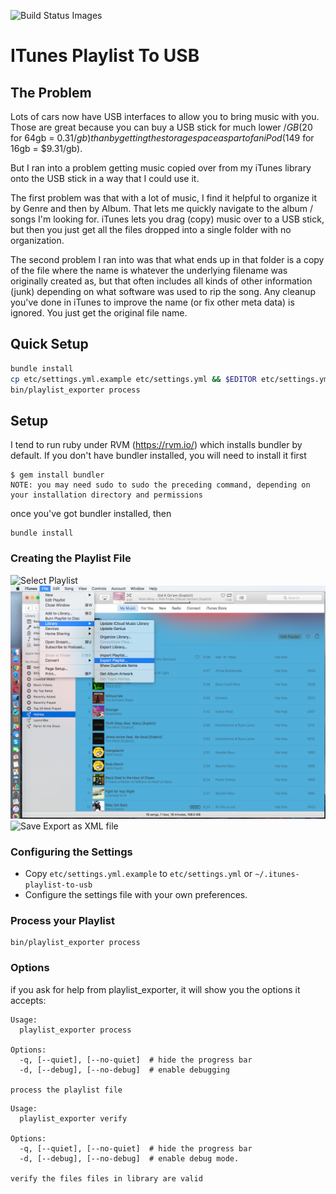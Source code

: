 ![Build Status Images](https://travis-ci.org/jonhiggs/itunes-playlist-to-usb.svg)

# ITunes Playlist To USB

## The Problem
Lots of cars now have USB interfaces to allow you to bring music with you. Those are great because you can buy a USB stick for much lower $/GB ($20 for 64gb = $0.31/gb) than by getting the storage space as part of an iPod ($149 for 16gb = $9.31/gb).

But I ran into a problem getting music copied over from my iTunes library onto the USB stick in a way that I could use it.

The first problem was that with a lot of music, I find it helpful to organize it by Genre and then by Album. That lets me quickly navigate to the album / songs I'm looking for. iTunes lets you drag (copy) music over to a USB stick, but then you just get all the files dropped into a single folder with no organization.

The second problem I ran into was that what ends up in that folder is a copy of the file where the name is whatever the underlying filename was originally created as, but that often includes all kinds of other information (junk) depending on what software was used to rip the song. Any cleanup you've done in iTunes to improve the name (or fix other meta data) is ignored.  You just get the original file name.

## Quick Setup

```bash
bundle install
cp etc/settings.yml.example etc/settings.yml && $EDITOR etc/settings.yml
bin/playlist_exporter process
```

## Setup

I tend to run ruby under RVM (https://rvm.io/) which installs bundler by default. If you don't have bundler installed, you will need to install it first

~~~~
$ gem install bundler
NOTE: you may need sudo to sudo the preceding command, depending on your installation directory and permissions
~~~~

once you've got bundler installed, then

~~~~
bundle install
~~~~

### Creating the Playlist File

![Select Playlist](https://github.com/stevenchanin/itunes-playlist-to-usb/raw/master/doc/images/iTunes_export1.png)  
![Initiate Export](https://github.com/stevenchanin/itunes-playlist-to-usb/raw/master/doc/images/iTunes_export2.png)  
![Save Export as XML file](https://github.com/stevenchanin/itunes-playlist-to-usb/raw/master/doc/images/iTunes_export_save.png)  

### Configuring the Settings

* Copy `etc/settings.yml.example` to `etc/settings.yml` or `~/.itunes-playlist-to-usb`
* Configure the settings file with your own preferences.

### Process your Playlist

~~~~
bin/playlist_exporter process
~~~~

### Options
if you ask for help from playlist_exporter, it will show you the options it accepts:

~~~~
Usage:
  playlist_exporter process

Options:
  -q, [--quiet], [--no-quiet]  # hide the progress bar
  -d, [--debug], [--no-debug]  # enable debugging

process the playlist file
~~~~

~~~~
Usage:
  playlist_exporter verify

Options:
  -q, [--quiet], [--no-quiet]  # hide the progress bar
  -d, [--debug], [--no-debug]  # enable debug mode.

verify the files files in library are valid
~~~~
